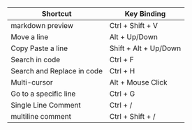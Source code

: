 | Shortcut                   | Key Binding           |
| -------------------------- | --------------------- |
| markdown preview           | Ctrl + Shift + V      |
| Move a line                | Alt + Up/Down         |
| Copy Paste a line          | Shift + Alt + Up/Down |
| Search in code             | Ctrl + F              |
| Search and Replace in code | Ctrl + H              |
| Multi-cursor               | Alt + Mouse Click     |
| Go to a specific line      | Ctrl + G              |
| Single Line Comment        | Ctrl + /              |
| multiline comment          | Ctrl + Shift + /      |
